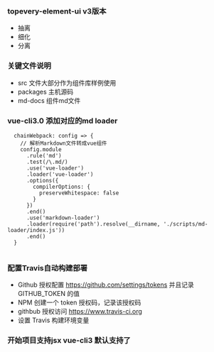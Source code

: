 <!--
 * @Author: shiliangL
 * @Date: 2020-10-14 10:13:35
 * @LastEditTime: 2020-10-17 17:58:58
 * @LastEditors: Do not edit
 * @Description: 
 * @FilePath: /topevery-element-pro/README.md
-->
### topevery-element-ui v3版本 

- 抽离
- 细化
- 分离

### 关键文件说明

- src 文件大部分作为组件库样例使用
- packages 主机源码
- md-docs 组件md文件

### vue-cli3.0 添加对应的md loader

```
  chainWebpack: config => {
    // 解析Markdown文件转成vue组件
    config.module
      .rule('md')
      .test(/\.md/)
      .use('vue-loader')
      .loader('vue-loader')
      .options({
        compilerOptions: {
          preserveWhitespace: false
        }
      })
      .end()
      .use('markdown-loader')
      .loader(require('path').resolve(__dirname, './scripts/md-loader/index.js'))
      .end()
  }
  
```


### 配置Travis自动构建部署

- Github 授权配置 https://github.com/settings/tokens 并且记录 GITHUB_TOKEN 的值
- NPM 创建一个 token 授权码，记录该授权码
- githbub 授权访问 https://www.travis-ci.org
- 设置 Travis 构建环境变量

### 开始项目支持jsx vue-cli3 默认支持了
